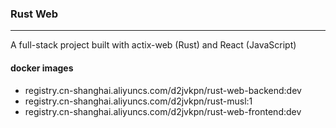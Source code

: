 ### Rust Web
---
A full-stack project built with actix-web (Rust) and React (JavaScript)

#### docker images
- registry.cn-shanghai.aliyuncs.com/d2jvkpn/rust-web-backend:dev
- registry.cn-shanghai.aliyuncs.com/d2jvkpn/rust-musl:1
- registry.cn-shanghai.aliyuncs.com/d2jvkpn/rust-web-frontend:dev
